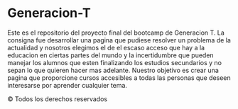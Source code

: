 # Generacion-T
Este es el repositorio del proyecto final del bootcamp de Generacion T. La consigna fue desarrollar una pagina que pudiese resolver un problema de la actualidad y nosotros elegimos el de el escaso acceso que hay a la educacion en ciertas partes del mundo y la incertidumbre que pueden manejar los alumnos que esten finalizando los estudios secundarios y no sepan lo que quieren hacer mas adelante. Nuestro objetivo es crear una pagina que proporcione cursos accesibles a todas las personas que deseen interesarse por aprender cualquier tema.

© Todos los derechos reservados
